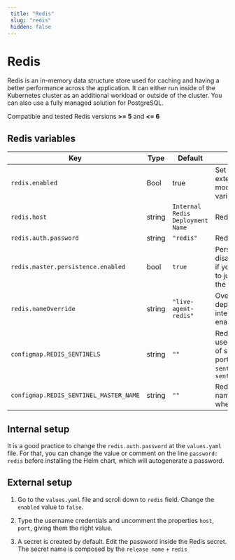 ```yaml
---
 title: "Redis" 
 slug: "redis" 
 hidden: false 
---
```

# Redis

Redis is an in-memory data structure store used for caching and having a better performance across the application. It can either run inside of the Kubernetes cluster as an additional workload or outside of the cluster. You can also use a fully managed solution for PostgreSQL.

Compatible and tested Redis versions **>= 5** and **<= 6**

## Redis variables

| Key | Type | Default | Description |
|-----|------|---------|-------------|
| `redis.enabled`       | Bool | true | Set to `false` if using external redis and modify the below variables. |
| `redis.host`      | string | `Internal Redis Deployment Name` | Redis host name                                                            | `"cognigy-live-agent-redis-master"`                         |
| `redis.auth.password` | string | `"redis"` | Redis password |
| `redis.master.persistence.enabled` | bool | `true` | Persistence can be disabled completely, if you want your data to just exist as long as the server is running. |
| `redis.nameOverride` | string | `"live-agent-redis"` | Override the deployment name if internal Redis is enabled |
| `configmap.REDIS_SENTINELS` | string | `""` | Redis Sentinel can be used by passing list of sentinel host and ports. For example, `sentinel_host1:port1`, `sentinel_host2:port2` |
| `configmap.REDIS_SENTINEL_MASTER_NAME` | string | `""` | Redis sentinel master name is required when using sentinel. |

## Internal setup

It is a good practice to change the `redis.auth.password` at the `values.yaml` file. For that, you can change the value or comment on the line `password: redis` before installing the Helm chart, which will autogenerate a password. 

## External setup

1. Go to the `values.yaml` file and scroll down to `redis` field. Change the `enabled` value to `false`.

2. Type the username credentials and uncomment the properties `host`, `port`, giving them the right value.

3. A secret is created by default. Edit the password inside the Redis secret. The secret name is composed by the `release name` + `redis`
